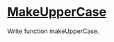 # [MakeUpperCase](https://www.codewars.com/kata/makeuppercase "https://www.codewars.com/kata/57a0556c7cb1f31ab3000ad7")

Write function makeUpperCase.